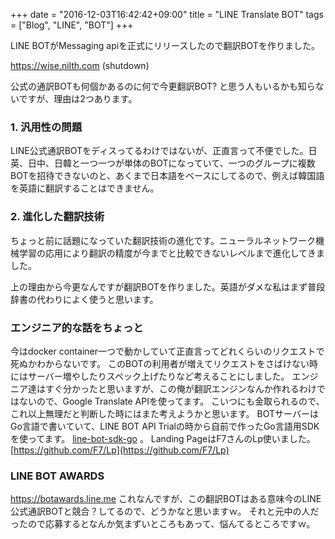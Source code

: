 +++
date = "2016-12-03T16:42:42+09:00"
title = "LINE Translate BOT"
tags = ["Blog", "LINE", "BOT"]
+++

LINE BOTがMessaging apiを正式にリリースしたので翻訳BOTを作りました。

<a href="https://wise.nilth.com" target="_blank">https://wise.nilth.com</a> (shutdown)

公式の通訳BOTも何個かあるのに何で今更翻訳BOT? と思う人もいるかも知らないですが、理由は2つあります。

### 1. 汎用性の問題
LINE公式通訳BOTをディスってるわけではないが、正直言って不便でした。日英、日中、日韓と一つ一つが単体のBOTになっていて、一つのグループに複数BOTを招待できないのと、あくまで日本語をベースにしてるので、例えば韓国語を英語に翻訳することはできません。

### 2. 進化した翻訳技術
ちょっと前に話題になっていた翻訳技術の進化です。ニューラルネットワーク機械学習の応用により翻訳の精度が今までと比較できないレベルまで進化してきました。

上の理由から今更なんですが翻訳BOTを作りました。英語がダメな私はまず普段辞書の代わりによく使うと思います。

### エンジニア的な話をちょっと
今はdocker container一つで動かしていて正直言ってどれくらいのリクエストで死ぬかわからないです。
このBOTの利用者が増えてリクエストをさばけない時にはサーバー増やしたりスペック上げたりなど考えることにしました。
エンジニア達はすぐ分かったと思いますが、この俺が翻訳エンジンなんか作れるわけではないので、Google Translate APIを使ってます。
こいつにも金取られるので、これ以上無理だと判断した時にはまた考えようかと思います。
BOTサーバーはGo言語で書いていて、LINE BOT API Trialの時から自前で作ったGo言語用SDKを使ってます。
[line-bot-sdk-go](https://github.com/dongri/line-bot-sdk-go) 。
Landing PageはF7さんのLp使いました。 [https://github.com/F7/Lp](https://github.com/F7/Lp)

### LINE BOT AWARDS
https://botawards.line.me これなんですが、この翻訳BOTはある意味今のLINE公式通訳BOTと競合？してるので、どうかなと思いますｗ。
それと元中の人だったので応募するとなんか気まずいところもあって、悩んてるところですｗ。
